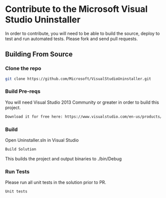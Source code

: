 # Contribute to the Microsoft Visual Studio Uninstaller

In order to contribute, you will need to be able to build the source, deploy to test and run automated tests.
Please fork and send pull requests.

## Building From Source

### Clone the repo
```bash
git clone https://github.com/Microsoft/VisualStudioUninstaller.git
```

### Build Pre-reqs

You will need Visual Studio 2013 Community or greater in order to build this project.
```bash
Download it for free here: https://www.visualstudio.com/en-us/products/visual-studio-community-vs.aspx 
```

### Build
Open Uninstaller.sln in Visual Studio
```bash
Build Solution
```

This builds the project and output binaries to ./bin/Debug

### Run Tests

Please run all unit tests in the solution prior to PR.

```bash
Unit tests
```
